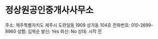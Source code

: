 # 정상원공인중개사사무소

주소: 제주특별자치도 제주시 도련일동 1909 상가동 104호
전화번호: 010-2699-8960
성함: 김복순
발신: Yes
회신: No
상태: 시작 전